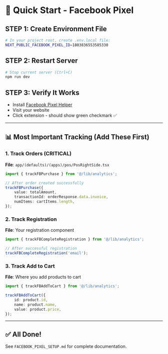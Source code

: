 # 🚀 Quick Start - Facebook Pixel

## STEP 1: Create Environment File

```bash
# In your project root, create .env.local file:
NEXT_PUBLIC_FACEBOOK_PIXEL_ID=1803836553585330
```

## STEP 2: Restart Server

```bash
# Stop current server (Ctrl+C)
npm run dev
```

## STEP 3: Verify It Works

-   Install [Facebook Pixel Helper](https://chrome.google.com/webstore/detail/facebook-pixel-helper/fdgfkebogiimcoedlicjlajpkdmockpc)
-   Visit your website
-   Click extension - should show green checkmark ✅

---

## 📊 Most Important Tracking (Add These First)

### 1. Track Orders (CRITICAL)

**File**: `app/(defaults)/(apps)/pos/PosRightSide.tsx`

```typescript
import { trackFBPurchase } from '@/lib/analytics';

// After order created successfully
trackFBPurchase({
    value: totalAmount,
    transactionId: orderResponse.data.invoice,
    numItems: cartItems.length,
});
```

### 2. Track Registration

**File**: Your registration component

```typescript
import { trackFBCompleteRegistration } from '@/lib/analytics';

// After successful registration
trackFBCompleteRegistration('email');
```

### 3. Track Add to Cart

**File**: Where you add products to cart

```typescript
import { trackFBAddToCart } from '@/lib/analytics';

trackFBAddToCart({
    id: product.id,
    name: product.name,
    value: product.price,
});
```

---

## ✅ All Done!

See `FACEBOOK_PIXEL_SETUP.md` for complete documentation.
